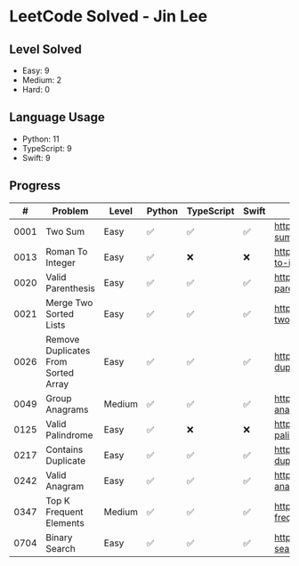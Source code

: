 # LeetCode Solved - Jin Lee

## Level Solved
- Easy: 9
- Medium: 2
- Hard: 0

## Language Usage
- Python: 11
- TypeScript: 9
- Swift: 9

## Progress
|#   |Problem                             |Level |Python             |TypeScript         |Swift              |Link                                                                   |
|----|------------------------------------|------|-------------------|-------------------|-------------------|-----------------------------------------------------------------------|
|0001|Two Sum                             |Easy  |:white_check_mark: |:white_check_mark: |:white_check_mark: |https://leetcode.com/problems/two-sum/                                 |
|0013|Roman To Integer                    |Easy  |:white_check_mark: |:x:                |:x:                |https://leetcode.com/problems/roman-to-integer/                        |
|0020|Valid Parenthesis                   |Easy  |:white_check_mark: |:white_check_mark: |:white_check_mark: |https://leetcode.com/problems/valid-parentheses/                       |
|0021|Merge Two Sorted Lists              |Easy  |:white_check_mark: |:white_check_mark: |:white_check_mark: |https://leetcode.com/problems/merge-two-sorted-lists/                  |
|0026|Remove Duplicates From Sorted Array |Easy  |:white_check_mark: |:white_check_mark: |:white_check_mark: |https://leetcode.com/problems/remove-duplicates-from-sorted-array/     |
|0049|Group Anagrams                      |Medium|:white_check_mark: |:white_check_mark: |:white_check_mark: |https://leetcode.com/problems/group-anagrams/                          |
|0125|Valid Palindrome                    |Easy  |:white_check_mark: |:x:                |:x:                |https://leetcode.com/problems/valid-palindrome/                        |
|0217|Contains Duplicate                  |Easy  |:white_check_mark: |:white_check_mark: |:white_check_mark: |https://leetcode.com/problems/contains-duplicate/                      |
|0242|Valid Anagram                       |Easy  |:white_check_mark: |:white_check_mark: |:white_check_mark: |https://leetcode.com/problems/valid-anagram/                           |
|0347|Top K Frequent Elements             |Medium|:white_check_mark: |:white_check_mark: |:white_check_mark: |https://leetcode.com/problems/top-k-frequent-elements/                 |
|0704|Binary Search                       |Easy  |:white_check_mark: |:white_check_mark: |:white_check_mark: |https://leetcode.com/problems/binary-search/                           |